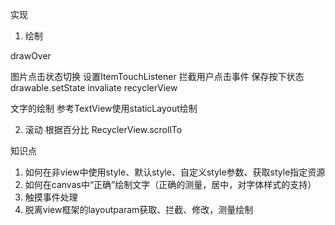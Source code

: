 实现

1. 绘制

drawOver

图片点击状态切换
设置ItemTouchListener
拦截用户点击事件
保存按下状态
drawable.setState
invaliate recyclerView

文字的绘制
参考TextView使用staticLayout绘制

2. 滚动
根据百分比
RecyclerView.scrollTo

知识点
1. 如何在非view中使用style、默认style、自定义style参数、获取style指定资源
2. 如何在canvas中“正确”绘制文字（正确的测量，居中，对字体样式的支持）
3. 触摸事件处理
4. 脱离view框架的layoutparam获取、拦截、修改，测量绘制
